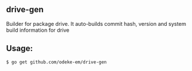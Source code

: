 ## drive-gen

Builder for package drive. It auto-builds commit hash, version and system build information for drive

## Usage:

```shell
$ go get github.com/odeke-em/drive-gen
```

